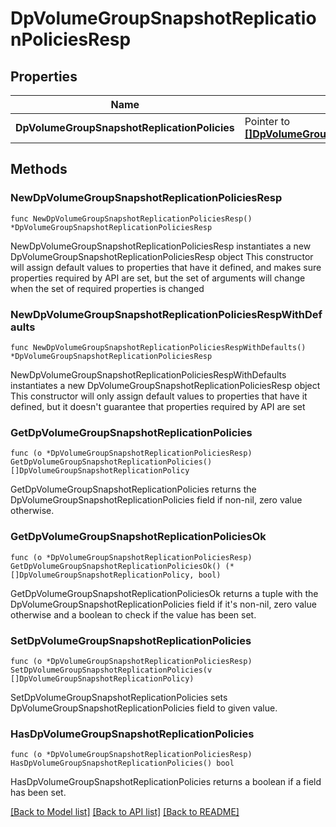# DpVolumeGroupSnapshotReplicationPoliciesResp

## Properties

Name | Type | Description | Notes
------------ | ------------- | ------------- | -------------
**DpVolumeGroupSnapshotReplicationPolicies** | Pointer to [**[]DpVolumeGroupSnapshotReplicationPolicy**](DpVolumeGroupSnapshotReplicationPolicy.md) |  | [optional] 

## Methods

### NewDpVolumeGroupSnapshotReplicationPoliciesResp

`func NewDpVolumeGroupSnapshotReplicationPoliciesResp() *DpVolumeGroupSnapshotReplicationPoliciesResp`

NewDpVolumeGroupSnapshotReplicationPoliciesResp instantiates a new DpVolumeGroupSnapshotReplicationPoliciesResp object
This constructor will assign default values to properties that have it defined,
and makes sure properties required by API are set, but the set of arguments
will change when the set of required properties is changed

### NewDpVolumeGroupSnapshotReplicationPoliciesRespWithDefaults

`func NewDpVolumeGroupSnapshotReplicationPoliciesRespWithDefaults() *DpVolumeGroupSnapshotReplicationPoliciesResp`

NewDpVolumeGroupSnapshotReplicationPoliciesRespWithDefaults instantiates a new DpVolumeGroupSnapshotReplicationPoliciesResp object
This constructor will only assign default values to properties that have it defined,
but it doesn't guarantee that properties required by API are set

### GetDpVolumeGroupSnapshotReplicationPolicies

`func (o *DpVolumeGroupSnapshotReplicationPoliciesResp) GetDpVolumeGroupSnapshotReplicationPolicies() []DpVolumeGroupSnapshotReplicationPolicy`

GetDpVolumeGroupSnapshotReplicationPolicies returns the DpVolumeGroupSnapshotReplicationPolicies field if non-nil, zero value otherwise.

### GetDpVolumeGroupSnapshotReplicationPoliciesOk

`func (o *DpVolumeGroupSnapshotReplicationPoliciesResp) GetDpVolumeGroupSnapshotReplicationPoliciesOk() (*[]DpVolumeGroupSnapshotReplicationPolicy, bool)`

GetDpVolumeGroupSnapshotReplicationPoliciesOk returns a tuple with the DpVolumeGroupSnapshotReplicationPolicies field if it's non-nil, zero value otherwise
and a boolean to check if the value has been set.

### SetDpVolumeGroupSnapshotReplicationPolicies

`func (o *DpVolumeGroupSnapshotReplicationPoliciesResp) SetDpVolumeGroupSnapshotReplicationPolicies(v []DpVolumeGroupSnapshotReplicationPolicy)`

SetDpVolumeGroupSnapshotReplicationPolicies sets DpVolumeGroupSnapshotReplicationPolicies field to given value.

### HasDpVolumeGroupSnapshotReplicationPolicies

`func (o *DpVolumeGroupSnapshotReplicationPoliciesResp) HasDpVolumeGroupSnapshotReplicationPolicies() bool`

HasDpVolumeGroupSnapshotReplicationPolicies returns a boolean if a field has been set.


[[Back to Model list]](../README.md#documentation-for-models) [[Back to API list]](../README.md#documentation-for-api-endpoints) [[Back to README]](../README.md)


